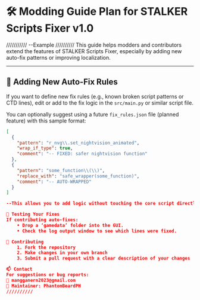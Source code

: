 # 🛠 Modding Guide Plan for STALKER Scripts Fixer v1.0
///////////
--Example
//////////
This guide helps modders and contributors extend the features of STALKER Scripts Fixer, especially by adding new auto-fix patterns or improving localization.

---

## 🔧 Adding New Auto-Fix Rules

If you want to define new fix rules (e.g., known broken script patterns or CTD lines), edit or add to the fix logic in the `src/main.py` or similar script file.

You can optionally suggest using a future `fix_rules.json` file (planned feature) with this sample format:

```json
[
  {
    "pattern": "r_nvg\\.set_nightvision_animated",
    "wrap_if_type": true,
    "comment": "-- FIXED: safer nightvision function"
  },
  {
    "pattern": "some_function\\(\\)",
    "replace_with": "safe_wrapper(some_function)",
    "comment": "-- AUTO-WRAPPED"
  }
]

--This allows you to add logic without touching the core script directly.

🧪 Testing Your Fixes
If contributing auto-fixes:
    • Drop a ‘gamedata’ folder into the GUI.
    • Check the log output window to see which lines were fixed.

🤝 Contributing
    1. Fork the repository
    2. Make changes in your own branch
    3. Submit a pull request with a clear description of your changes

📫 Contact
For suggestions or bug reports:
📧 mangganern2023@gmail.com
🔖 Maintainer: PhantomBeardPH
//////////
